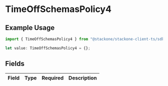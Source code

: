 # TimeOffSchemasPolicy4

## Example Usage

```typescript
import { TimeOffSchemasPolicy4 } from "@stackone/stackone-client-ts/sdk/models/shared";

let value: TimeOffSchemasPolicy4 = {};
```

## Fields

| Field       | Type        | Required    | Description |
| ----------- | ----------- | ----------- | ----------- |